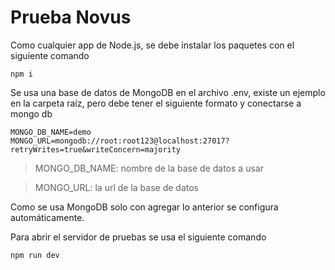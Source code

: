 # Prueba Novus

Como cualquier app de Node.js, se debe instalar los paquetes con el siguiente comando

```
npm i
```

Se usa una base de datos de MongoDB en el archivo .env, existe un ejemplo en la carpeta raíz, pero debe tener el siguiente formato y conectarse a mongo db

```
MONGO_DB_NAME=demo
MONGO_URL=mongodb://root:root123@localhost:27017?retryWrites=true&writeConcern=majority
```

> MONGO_DB_NAME: nombre de la base de datos a usar

> MONGO_URL: la url de la base de datos

Como se usa MongoDB solo con agregar lo anterior se configura automáticamente.

Para abrir el servidor de pruebas se usa el siguiente comando

```
npm run dev
```
